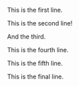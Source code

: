 This is the first line.

This is the second line!

And the third.

This is the fourth line.

This is the fifth line.

This is the final line.
